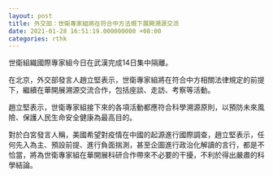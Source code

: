 ```yaml
---
layout: post
title: 外交部：世衛專家組將在符合中方法規下展開溯源交流
date: 2021-01-28 16:51:19.000000000 +08:00
categories: rthk
---
```


世衛組織國際專家組今日在武漢完成14日集中隔離。

在北京，外交部發言人趙立堅表示，世衛專家組將在符合中方相關法律規定的前提下，繼續在華開展溯源交流合作，包括座談、走訪、考察等活動。

趙立堅表示，世衛專家組接下來的各項活動都應符合科學溯源原則，以預防未來風險、保護人民生命安全健康為最高目的。

對於白宮發言人稱，美國希望對疫情在中國的起源進行國際調查，趙立堅表示，任何先入為主、預設前提、進行負面揣測，甚至企圖進行政治化解讀的言行，都是不恰當，將為世衛專家組在華開展科研合作帶來不必要的干擾，不利於得出嚴肅的科學結論。
